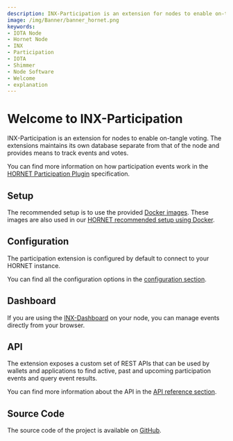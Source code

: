 ```yaml
---
description: INX-Participation is an extension for nodes to enable on-tangle voting.
image: /img/Banner/banner_hornet.png
keywords:
- IOTA Node
- Hornet Node
- INX
- Participation
- IOTA
- Shimmer
- Node Software
- Welcome
- explanation
---
```


# Welcome to INX-Participation

INX-Participation is an extension for nodes to enable on-tangle voting. 
The extensions maintains its own database separate from that of the node and provides means to track events and votes.

You can find more information on how participation events work in the [HORNET Participation Plugin](https://github.com/iota-community/treasury/blob/main/specifications/hornet-participation-plugin.md) specification.


## Setup

The recommended setup is to use the provided [Docker images](https://hub.docker.com/r/iotaledger/inx-participation).
These images are also used in our [HORNET recommended setup using Docker](https://wiki.iota.org/shimmer/hornet/how_tos/using_docker/).

## Configuration

The participation extension is configured by default to connect to your HORNET instance.

You can find all the configuration options in the [configuration section](configuration.md).

## Dashboard

If you are using the [INX-Dashboard](https://github.com/iotaledger/inx-dashboard) on your node, you can manage events directly from your browser.

## API

The extension exposes a custom set of REST APIs that can be used by wallets and applications to find active, past and upcoming participation events and query event results.

You can find more information about the API in the [API reference section](api_reference.md).

## Source Code

The source code of the project is available on [GitHub](https://github.com/iotaledger/inx-participation).
